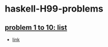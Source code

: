# haskell-H99-problems

## [problem 1 to 10: list](./src/Q01toQ10.hs)

- [link](https://wiki.haskell.org/99_questions/1_to_10)

